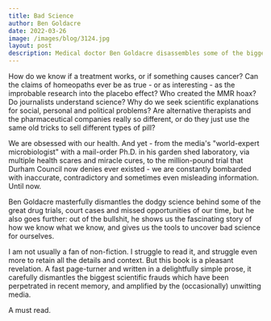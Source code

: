 ```yaml
---
title: Bad Science
author: Ben Goldacre
date: 2022-03-26
image: /images/blog/3124.jpg
layout: post
description: Medical doctor Ben Goldacre disassembles some of the biggest bullshitters supposedly sharing medical, health and/or nutrition theories or even cures at best just placebos, or at worse harmful, who in many cases have their voices amplified by the media.
---
```


How do we know if a treatment works, or if something causes cancer? Can the claims of homeopaths ever be as true - or as interesting - as the improbable research into the placebo effect? Who created the MMR hoax? Do journalists understand science? Why do we seek scientific explanations for social, personal and political problems? Are alternative therapists and the pharmaceutical companies really so different, or do they just use the same old tricks to sell different types of pill?

We are obsessed with our health. And yet - from the media's "world-expert microbiologist" with a mail-order Ph.D. in his garden shed laboratory, via multiple health scares and miracle cures, to the million-pound trial that Durham Council now denies ever existed - we are constantly bombarded with inaccurate, contradictory and sometimes even misleading information. Until now.

Ben Goldacre masterfully dismantles the dodgy science behind some of the great drug trials, court cases and missed opportunities of our time, but he also goes further: out of the bullshit, he shows us the fascinating story of how we know what we know, and gives us the tools to uncover bad science for ourselves.

I am not usually a fan of non-fiction. I struggle to read it, and struggle even more to retain all the details and context. But this book is a pleasant revelation. A fast page-turner and written in a delightfully simple prose, it carefully dismantles the biggest scientific frauds which have been perpetrated in recent memory, and amplified by the (occasionally) unwitting media.

A must read.
